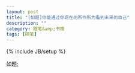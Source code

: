 ```yaml
---
layout: post
title: "[如题]你能通过你现在的所作所为看到未来的自己"
description: ""
category: 随笔&amp;书摘
tags: [随笔]
---
```

{% include JB/setup %}

如题;


